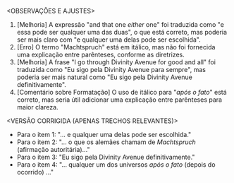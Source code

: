 <OBSERVAÇÕES E AJUSTES>
1. [Melhoria] A expressão "and that one _either_ one" foi traduzida como "e essa pode ser qualquer uma das duas", o que está correto, mas poderia ser mais claro com "e qualquer uma delas pode ser escolhida".
2. [Erro] O termo "Machtspruch" está em itálico, mas não foi fornecida uma explicação entre parênteses, conforme as diretrizes.
3. [Melhoria] A frase "I go through Divinity Avenue for good and all" foi traduzida como "Eu sigo pela Divinity Avenue para sempre", mas poderia ser mais natural como "Eu sigo pela Divinity Avenue definitivamente".
4. [Comentário sobre Formatação] O uso de itálico para "_após o fato_" está correto, mas seria útil adicionar uma explicação entre parênteses para maior clareza.

<VERSÃO CORRIGIDA (APENAS TRECHOS RELEVANTES)>
- Para o item 1: "... e qualquer uma delas pode ser escolhida."
- Para o item 2: "... o que os alemães chamam de _Machtspruch_ (afirmação autoritária)..."
- Para o item 3: "Eu sigo pela Divinity Avenue definitivamente."
- Para o item 4: "... qualquer um dos universos _após o fato_ (depois do ocorrido) ..."
